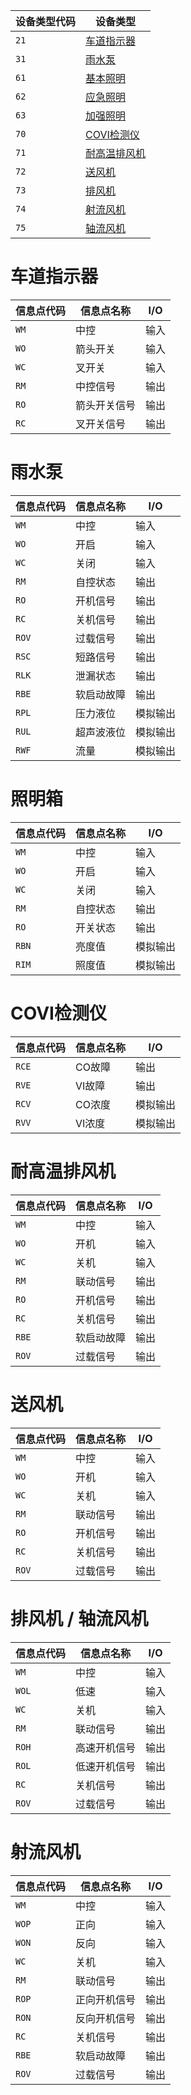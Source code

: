 设备类型代码 | 设备类型
-- | --
`21` | [车道指示器](#车道指示器)
`31` | [雨水泵](#雨水泵)
`61` | [基本照明](#照明箱)
`62` | [应急照明](#照明箱)
`63` | [加强照明](#照明箱)
`70` | [COVI检测仪](#COVI检测仪)
`71` | [耐高温排风机](#耐高温排风机)
`72` | [送风机](#送风机)
`73` | [排风机](#排风机轴流风机)
`74` | [射流风机](#射流风机)
`75` | [轴流风机](#排风机轴流风机)

# 车道指示器
信息点代码 | 信息点名称 | I/O
-- | -- | --
`WM` | 中控 | 输入
`WO` | 箭头开关 | 输入
`WC` | 叉开关 | 输入
`RM` | 中控信号 | 输出
`RO` | 箭头开关信号 | 输出
`RC` | 叉开关信号 | 输出

# 雨水泵
信息点代码 | 信息点名称 | I/O
-- | -- | --
`WM` | 中控 | 输入
`WO` | 开启 | 输入
`WC` | 关闭 | 输入
`RM` | 自控状态 | 输出
`RO` | 开机信号 | 输出
`RC` | 关机信号 | 输出
`ROV` | 过载信号 | 输出
`RSC` | 短路信号 | 输出
`RLK` | 泄漏状态 | 输出
`RBE` | 软启动故障 | 输出
`RPL` | 压力液位 | 模拟输出
`RUL` | 超声波液位 | 模拟输出
`RWF` | 流量 | 模拟输出

# 照明箱
信息点代码 | 信息点名称 | I/O
-- | -- | --
`WM` | 中控 | 输入
`WO` | 开启 | 输入
`WC` | 关闭 | 输入
`RM` | 自控状态 | 输出
`RO` | 开关状态 | 输出
`RBN` | 亮度值 | 模拟输出
`RIM` | 照度值 | 模拟输出

# COVI检测仪
信息点代码 | 信息点名称 | I/O
-- | -- | --
`RCE` | CO故障 | 输出
`RVE` | VI故障 | 输出
`RCV` | CO浓度 | 模拟输出
`RVV` | VI浓度 | 模拟输出

# 耐高温排风机
信息点代码 | 信息点名称 | I/O
-- | -- | --
`WM` | 中控 | 输入
`WO` | 开机 | 输入
`WC` | 关机 | 输入
`RM` | 联动信号 | 输出
`RO` | 开机信号 | 输出
`RC` | 关机信号 | 输出
`RBE` | 软启动故障 | 输出
`ROV` | 过载信号 | 输出

# 送风机
信息点代码 | 信息点名称 | I/O
-- | -- | --
`WM` | 中控 | 输入
`WO` | 开机 | 输入
`WC` | 关机 | 输入
`RM` | 联动信号 | 输出
`RO` | 开机信号 | 输出
`RC` | 关机信号 | 输出
`ROV` | 过载信号 | 输出

# 排风机 / 轴流风机
信息点代码 | 信息点名称 | I/O
-- | -- | --
`WM` | 中控 | 输入
`WOL` | 低速 | 输入
`WC` | 关机 | 输入
`RM` | 联动信号 | 输出
`ROH` | 高速开机信号 | 输出
`ROL` | 低速开机信号 | 输出
`RC` | 关机信号 | 输出
`ROV` | 过载信号 | 输出

# 射流风机
信息点代码 | 信息点名称 | I/O
-- | -- | --
`WM` | 中控 | 输入
`WOP` | 正向 | 输入
`WON` | 反向 | 输入
`WC` | 关机 | 输入
`RM` | 联动信号 | 输出
`ROP` | 正向开机信号 | 输出
`RON` | 反向开机信号 | 输出
`RC` | 关机信号 | 输出
`RBE` | 软启动故障 | 输出
`ROV` | 过载信号 | 输出
